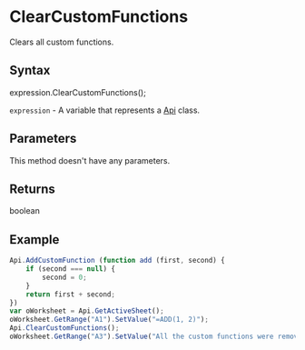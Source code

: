# ClearCustomFunctions

Clears all custom functions.

## Syntax

expression.ClearCustomFunctions();

`expression` - A variable that represents a [Api](../Api.md) class.

## Parameters

This method doesn't have any parameters.

## Returns

boolean

## Example



```javascript
Api.AddCustomFunction (function add (first, second) {
    if (second === null) {
        second = 0;
    }
    return first + second;
})
var oWorksheet = Api.GetActiveSheet();
oWorksheet.GetRange("A1").SetValue("=ADD(1, 2)");
Api.ClearCustomFunctions();
oWorksheet.GetRange("A3").SetValue("All the custom functions were removed.");
```
